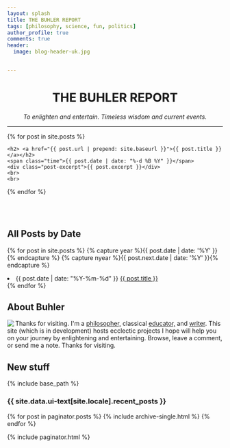 ```yaml
---
layout: splash
title: THE BUHLER REPORT
tags: [philosophy, science, fun, politics]
author_profile: true
comments: true
header:
  image: blog-header-uk.jpg


---
```


<center> 

<h1> THE BUHLER REPORT </h1>

<i> To enlighten and entertain. Timeless wisdom and current events.</i>

</center>

----

{% for post in site.posts %}

<div class="post">
    
    <h2> <a href="{{ post.url | prepend: site.baseurl }}">{{ post.title }}</a></h2>
    <span class="time">{{ post.date | date: "%-d %B %Y" }}</span> 
    <div class="post-excerpt">{{ post.excerpt }}</div>
    <br>
    <br>
</div>

{% endfor %}



<br>
<br>

## All Posts by Date

{% for post in site.posts %}
  {% capture year %}{{ post.date | date: '%Y' }}{% endcapture %}
  {% capture nyear %}{{ post.next.date | date: '%Y' }}{% endcapture %}
  <li><span class="time">{{ post.date | date: "%Y-%m-%d" }}</span> <a href="{{ post.url }}">{{ post.title }}</a></li>
{% endfor %}


<br>

## About Buhler

<img src="/image/keithbuhler-bw-small.png" align="left"> Thanks for visiting. I'm a [philosopher,](/) classical [educator,](/teaching) and [writer](http://www.amazon.com/Sola-Scriptura-Dialogue-Keith-Buhler-ebook/dp/B009N27L12/ref=sr_1_9?ie=UTF8&qid=1401301911&sr=8-9&keywords=sola+scriptura). This site (which is in development) hosts ecclectic projects I hope will help you on your journey by enlightening and entertaining. Browse, leave a comment, or send me a note. Thanks for visiting.


## New stuff

{% include base_path %}

<h3 class="archive__subtitle">{{ site.data.ui-text[site.locale].recent_posts }}</h3>

{% for post in paginator.posts %}
  {% include archive-single.html %}
{% endfor %}

{% include paginator.html %}
